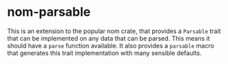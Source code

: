 # nom-parsable
This is an extension to the popular nom crate, that provides a `Parsable` trait that can be implemented on any data that can be parsed. This means it should have a `parse` function available. It also provides a `parsable` macro that generates this trait implementation with many sensible defaults.
